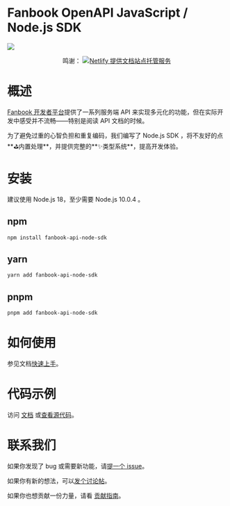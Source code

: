 # Fanbook OpenAPI JavaScript / Node.js SDK

![](https://socialify.git.ci/DevOpen-Club/api-node-sdk/image?description=1&font=Source%20Code%20Pro&language=1&name=1&pattern=Circuit%20Board&theme=Auto)

<p align="center">
  鸣谢：
  <a href="https://www.netlify.com" title="Netlify 提供文档站点托管服务"><img src="https://www.netlify.com/v3/img/components/netlify-color-accent.svg" alt="Netlify 提供文档站点托管服务" /></a>
</p>

# 概述

[Fanbook 开发者平台](https://open.fanbook.mobi/)提供了一系列服务端 API 来实现多元化的功能，但在实际开发中感受并不流畅——特别是阅读 API 文档的时候。

为了避免过重的心智负担和重复编码，我们编写了 Node.js SDK ，将不友好的点**⛳内置处理**，并提供完整的**✨类型系统**，提高开发体验。

# 安装

建议使用 Node.js 18，至少需要 Node.js 10.0.4 。

## npm

```bash
npm install fanbook-api-node-sdk
```

## yarn

```bash
yarn add fanbook-api-node-sdk
```

## pnpm

```bash
pnpm add fanbook-api-node-sdk
```

# 如何使用

参见文档[快速上手](https://fanbook-api-sdk.js.org/guide/quick-starter.html)。

# 代码示例

访问 [文档](https://fanbook-api-sdk.js.org/reference/examples.html) 或[查看源代码](./examples)。

# 联系我们

<!-- 此处修改需要在 docs/contributing.md 中同步。 -->

如果你发现了 bug 或需要新功能，请[提一个 issue](https://github.com/DevOpen-Club/api-node-sdk/new)。

如果你有新的想法，可以[发个讨论帖](https://github.com/DevOpen-Club/api-node-sdk/discussions/new/choose)。

如果你也想贡献一份力量，请看 [贡献指南](./CONTRIBUTING.md)。
